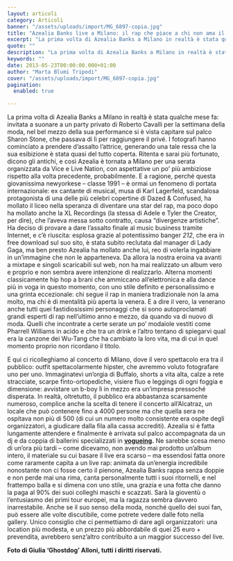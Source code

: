 ```yaml
---
layout: articoli
category: Articoli
banner: "/assets/uploads/import/MG_6897-copia.jpg"
title: "Azealia Banks live a Milano: il rap che piace a chi non ama il rap (report + foto)"
excerpt: "La prima volta di Azealia Banks a Milano in realtà è stata qualche mese fa: invitata a suonare a un party privato di Roberto Cavalli per la settimana della moda, nel bel mezzo della sua performance si è vista capitare sul palco Sharon Stone, che passava di lì per raggiungere il privé. I fotografi hanno [&hellip"
quote: ""
description: "La prima volta di Azealia Banks a Milano in realtà è stata qualche mese fa: invitata a suonare a un party privato di Roberto Cavalli per la settimana della moda, nel bel mezzo della sua performance si è vista capitare sul palco Sharon Stone, che passava di lì per raggiungere il privé. I fotografi hanno [&hellip"
keywords: ""
date: 2013-05-23T00:00:00.000+01:00
author: "Marta Blumi Tripodi"
cover: "/assets/uploads/import/MG_6897-copia.jpg"
pagination:
  enabled: true

---
```


La prima volta di Azealia Banks a Milano in realtà è stata qualche mese fa: invitata a suonare a un party privato di Roberto Cavalli per la settimana della moda, nel bel mezzo della sua performance si è vista capitare sul palco Sharon Stone, che passava di lì per raggiungere il privé. I fotografi hanno cominciato a prendere d’assalto l’attrice, generando una tale ressa che la sua esibizione è stata quasi del tutto coperta. Ritenta e sarai più fortunato, dicono gli antichi, e così Azealia è tornata a Milano per una serata organizzata da Vice e Live Nation, con aspettative un po’ più ambiziose rispetto alla volta precedente, probabilmente. E a ragione, perché questa giovanissima newyorkese – classe 1991 – è ormai un fenomeno di portata internazionale: ex cantante di musical, musa di Karl Lagerfeld, scandalosa protagonista di una delle più celebri copertine di Dazed & Confused, ha mollato il liceo nella speranza di diventare una star del rap, ma poco dopo ha mollato anche la XL Recordings (la stessa di Adele e Tyler the Creator, per dire), che l’aveva messa sotto contratto, causa “divergenze artistiche”. Ha deciso di provare a dare l’assalto finale al music business tramite Internet, e c’è riuscita: esplosa grazie al potentissimo banger _212_, che era in free download sul suo sito, è stata subito reclutata dal manager di Lady Gaga, ma ben presto Azealia ha mollato anche lui, reo di volerla ingabbiare in un’immagine che non le apparteneva. Da allora la nostra eroina va avanti a mixtape e singoli scaricabili sul web, non ha mai realizzato un album vero e proprio e non sembra avere intenzione di realizzarlo. Alterna momenti classicamente hip hop a brani che ammiccano all’elettronica e alla dance più in voga in questo momento, con uno stile definito e personalissimo e una grinta eccezionale: chi segue il rap in maniera tradizionale non la ama molto, ma chi è di mentalità più aperta la venera. E a dire il vero, la venerano anche tutti quei fastidiosissimi personaggi che si sono autoproclamati grandi esperti di rap nell’ultimo anno e mezzo, da quando va di nuovo di moda. Quelli che incontrate a certe serate un po’ modaiole vestiti come Pharrell Williams in acido e che tra un drink e l’altro tentano di spiegarvi qual era la canzone dei Wu-Tang che ha cambiato la loro vita, ma di cui in quel momento proprio non ricordano il titolo.

E qui ci ricolleghiamo al concerto di Milano, dove il vero spettacolo era tra il pubblico: outfit spettacolarmente hipster, che avremmo voluto fotografare uno per uno. Immaginatevi un’orgia di Buffalo, shorts a vita alta, calze a rete stracciate, scarpe finto-ortopediche, visiere fluo e leggings di ogni foggia e dimensione: avvistare un b-boy lì in mezzo era un’impresa pressoché disperata. In realtà, oltretutto, il pubblico era abbastanza scarsamente numeroso, complice anche la scelta di tenere il concerto all’Alcatraz, un locale che può contenere fino a 4000 persone ma che quella sera ne ospitava non più di 500 (di cui un numero molto consistente era ospite degli organizzatori, a giudicare dalla fila alla cassa accrediti). Azealia si è fatta lungamente attendere e finalmente è arrivata sul palco accompagnata da un dj e da coppia di ballerini specializzati in **[vogueing](https://www.youtube.com/watch?v=lVGCGrf9J7g "https://www.youtube.com/watch?v=lVGCGrf9J7g").** Ne sarebbe scesa meno di un’ora più tardi – come dicevamo, non avendo mai prodotto un’album intero, il materiale su cui basare il live era scarso – ma essendosi fatta onore come raramente capita a un live rap: animata da un’energia incredibile nonostante non ci fosse certo il pienone, Azealia Banks rappa senza doppie e non perde mai una rima, canta personalmente tutti i suoi ritornelli, e nel frattempo balla e si dimena con uno stile, una grazia e una fotta che danno la paga al 90% dei suoi colleghi maschi e scazzati. Sarà la gioventù o l’entusiasmo dei primi tour europei, ma la ragazza sembra davvero inarrestabile. Anche se il suo senso della moda, nonché quello dei suoi fan, può essere alle volte discutibile, come potrete vedere dalle foto nella gallery. Unico consiglio che ci permettiamo di dare agli organizzatori: una location più modesta, e un prezzo più abbordabile di quei 25 euro + prevendita, avrebbero senz’altro contribuito a un maggior successo del live.

**Foto di Giulia ‘Ghostdog’ Alloni, tutti i diritti riservati.**
